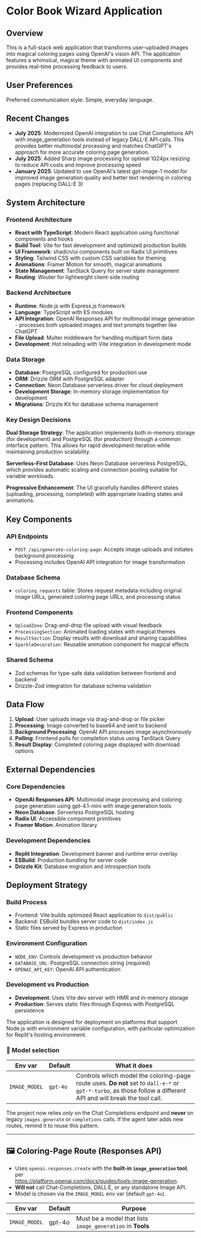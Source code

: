 # Color Book Wizard Application

## Overview

This is a full-stack web application that transforms user-uploaded images into magical coloring pages using OpenAI's vision API. The application features a whimsical, magical theme with animated UI components and provides real-time processing feedback to users.

## User Preferences

Preferred communication style: Simple, everyday language.

## Recent Changes

- **July 2025**: Modernized OpenAI integration to use Chat Completions API with image_generation tools instead of legacy DALL-E API calls. This provides better multimodal processing and matches ChatGPT's approach for more accurate coloring page generation.
- **July 2025**: Added Sharp image processing for optimal 1024px resizing to reduce API costs and improve processing speed
- **January 2025**: Updated to use OpenAI's latest gpt-image-1 model for improved image generation quality and better text rendering in coloring pages (replacing DALL-E 3)

## System Architecture

### Frontend Architecture
- **React with TypeScript**: Modern React application using functional components and hooks
- **Build Tool**: Vite for fast development and optimized production builds
- **UI Framework**: shadcn/ui components built on Radix UI primitives
- **Styling**: Tailwind CSS with custom CSS variables for theming
- **Animations**: Framer Motion for smooth, magical animations
- **State Management**: TanStack Query for server state management
- **Routing**: Wouter for lightweight client-side routing

### Backend Architecture
- **Runtime**: Node.js with Express.js framework
- **Language**: TypeScript with ES modules
- **API Integration**: OpenAI Responses API for multimodal image generation - processes both uploaded images and text prompts together like ChatGPT
- **File Upload**: Multer middleware for handling multipart form data
- **Development**: Hot reloading with Vite integration in development mode

### Data Storage
- **Database**: PostgreSQL configured for production use
- **ORM**: Drizzle ORM with PostgreSQL adapter
- **Connection**: Neon Database serverless driver for cloud deployment
- **Development Storage**: In-memory storage implementation for development
- **Migrations**: Drizzle Kit for database schema management

### Key Design Decisions

**Dual Storage Strategy**: The application implements both in-memory storage (for development) and PostgreSQL (for production) through a common interface pattern. This allows for rapid development iteration while maintaining production scalability.

**Serverless-First Database**: Uses Neon Database serverless PostgreSQL, which provides automatic scaling and connection pooling suitable for variable workloads.

**Progressive Enhancement**: The UI gracefully handles different states (uploading, processing, completed) with appropriate loading states and animations.

## Key Components

### API Endpoints
- `POST /api/generate-coloring-page`: Accepts image uploads and initiates background processing
- Processing includes OpenAI API integration for image transformation

### Database Schema
- `coloring_requests` table: Stores request metadata including original image URLs, generated coloring page URLs, and processing status

### Frontend Components
- `UploadZone`: Drag-and-drop file upload with visual feedback
- `ProcessingSection`: Animated loading states with magical themes
- `ResultSection`: Display results with download and sharing capabilities
- `SparkleDecoration`: Reusable animation component for magical effects

### Shared Schema
- Zod schemas for type-safe data validation between frontend and backend
- Drizzle-Zod integration for database schema validation

## Data Flow

1. **Upload**: User uploads image via drag-and-drop or file picker
2. **Processing**: Image converted to base64 and sent to backend
3. **Background Processing**: OpenAI API processes image asynchronously
4. **Polling**: Frontend polls for completion status using TanStack Query
5. **Result Display**: Completed coloring page displayed with download options

## External Dependencies

### Core Dependencies
- **OpenAI Responses API**: Multimodal image processing and coloring page generation using gpt-4.1-mini with image generation tools
- **Neon Database**: Serverless PostgreSQL hosting
- **Radix UI**: Accessible component primitives
- **Framer Motion**: Animation library

### Development Dependencies
- **Replit Integration**: Development banner and runtime error overlay
- **ESBuild**: Production bundling for server code
- **Drizzle Kit**: Database migration and introspection tools

## Deployment Strategy

### Build Process
- Frontend: Vite builds optimized React application to `dist/public`
- Backend: ESBuild bundles server code to `dist/index.js`
- Static files served by Express in production

### Environment Configuration
- `NODE_ENV`: Controls development vs production behavior
- `DATABASE_URL`: PostgreSQL connection string (required)
- `OPENAI_API_KEY`: OpenAI API authentication

### Development vs Production
- **Development**: Uses Vite dev server with HMR and in-memory storage
- **Production**: Serves static files through Express with PostgreSQL persistence

The application is designed for deployment on platforms that support Node.js with environment variable configuration, with particular optimization for Replit's hosting environment.

### 🔄 Model selection
| Env var | Default | What it does |
|---------|---------|--------------|
| `IMAGE_MODEL` | `gpt-4o` | Controls which model the coloring-page route uses. **Do not** set to `dall-e-*` or `gpt-*-turbo`, as those follow a different API and will break the tool call. |

The project now relies *only* on the Chat Completions endpoint and **never** on legacy `images.generate` or `completions` calls. If the agent later adds new routes, remind it to reuse this pattern.

---
## 🖼️  Coloring-Page Route (Responses API)

* Uses `openai.responses.create` with the **built-in `image_generation` tool**, per  
  <https://platform.openai.com/docs/guides/tools-image-generation>.
* **Will not** call Chat-Completions, DALL·E, or any standalone Image API.
* Model is chosen via the `IMAGE_MODEL` env var (default `gpt-4o`).

| Env var        | Default  | Purpose                                                   |
|--------------- |--------- |-----------------------------------------------------------|
| `IMAGE_MODEL`  | gpt-4o   | Must be a model that lists `image_generation` in **Tools**|